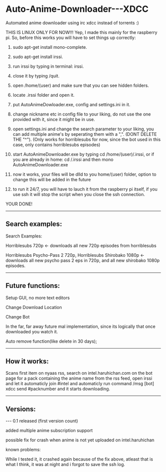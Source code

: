 Auto-Anime-Downloader---XDCC
============================

Automated anime downloader using irc xdcc instead of torrents :)

THIS IS LINUX ONLY FOR NOW!!!
Yep, I made this mainly for the raspberry pi.
So, before this works you will have to set things up correctly:

1. sudo apt-get install mono-complete.

2. sudo apt-get install irssi.

3. run irssi by typing in terminal: irssi.

4. close it by typing /quit.

5. open /home/(user) and make sure that you can see hidden folders.

6. locate .irssi folder and open it.

7. put AutoAnimeDowloader.exe, config and settings.ini in it.

8. change nickname etc in config file to your liking, do not use the one provided with it, since it might be in use.

9. open settings.ini and change the search parameter to your liking, you can add multiple anime's by seperating them with a ",".
(DONT DELETE THE "^"). (Only works for horriblesubs for now, since the bot used in this case, only contains horriblesubs episodes)

10. start AutoAnimeDownloader.exe by typing cd /home/(user)/.irssi, or if you are already in home: cd /.irssi 
and then mono AutoAnimeDownloader.exe

11. now it works, your files will be dlld to you home/(user) folder, option to change this will be added in the future

12. to run it 24/7, you will have to lauch it from the raspberry pi itself, if you use ssh it will
stop the script when you close the ssh connection.

YOUR DONE!

____________________________________________________________________________________________________
Search examples:
-------------------

Search Examples: 

Horriblesubs 720p <- downloads all new 720p episodes from horriblesubs

Horriblesubs Psycho-Pass 2 720p, Horriblesubs Shirobako 1080p <-downloads all new psycho pass 2 eps in 720p, 
and all new shirobako 1080p episodes.

____________________________________________________________________________________________________

Future functions:
-------------------
Setup GUI, no more text editors

Change Download Location 

Change Bot

In the far, far away future mal implementation, since its logically that once downloaded you watch it.

Auto remove function(like delete in 30 days);

____________________________________________________________________________________________________
How it works:
------------------
Scans first item on nyaas rss, search on intel.haruhichan.com on the bot page for a pack containing the 
anime name from the rss feed, open irssi and let it automaticly join #intel and automaticly run command 
/msg [bot] xdcc send #packnumber and it starts downloading.

____________________________________________________________________________________________________
Versions:
------------------

--- 0.1 released (first version count)

added multiple anime subscription support

possible fix for crash when anime is not yet uploaded on intel.haruhichan

known problems:

While I tested it, it crashed again because of the fix above, atleast that is what I think, it was at night and i forgot to save the ssh log.
